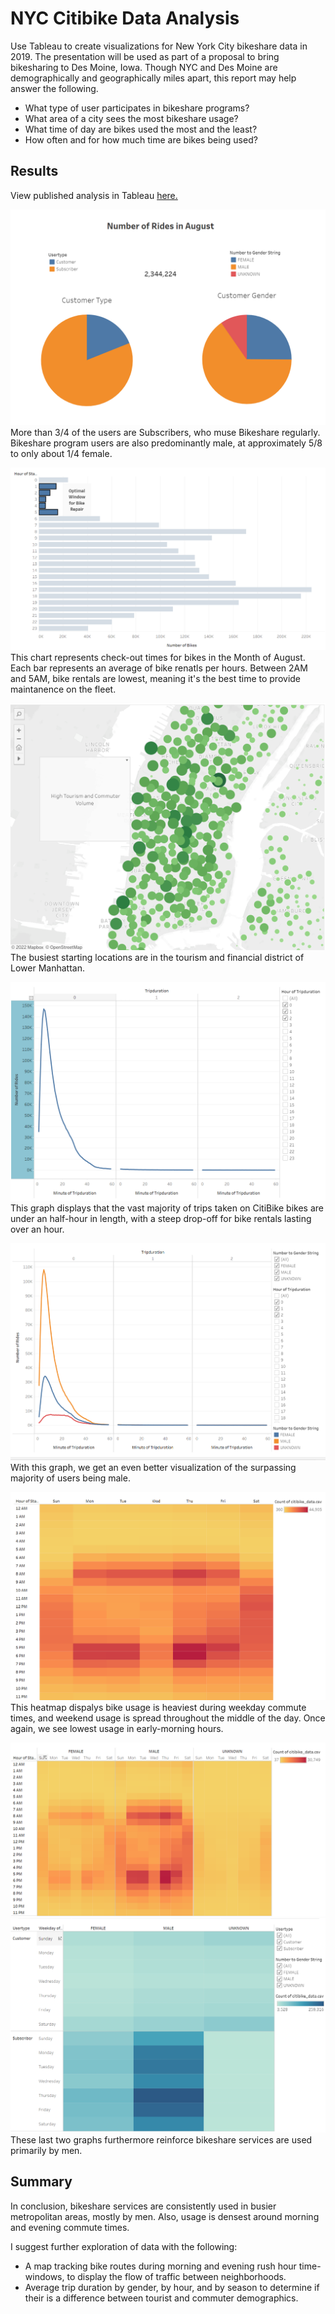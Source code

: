 # NYC Citibike Data Analysis
Use Tableau to create visualizations for New York City bikeshare data in 2019. The presentation will be used as part of a proposal to bring bikesharing to Des Moine, Iowa. Though NYC and Des Moine are demographically and geographically miles apart, this report may help answer the following.

- What type of user participates in bikeshare programs?
- What area of a city sees the most bikeshare usage?
- What time of day are bikes used the most and the least?
- How often and for how much time are bikes being used?

## Results
View published analysis in Tableau [here.](https://public.tableau.com/views/NYC_Citibike_Challenge_16487775826580/NYC_Citibike_Analysis?:language=en-US&:display_count=n&:origin=viz_share_link)

![customer-description](https://github.com/nedflowers/bikesharing/blob/main/images/customer-description.png)
More than 3/4 of the users are Subscribers, who muse Bikeshare regularly. Bikeshare program users are also predominantly male, at approximately 5/8 to only about 1/4 female.

![peak-hours](https://github.com/nedflowers/bikesharing/blob/main/images/peak-hours.png)
This chart represents check-out times for bikes in the Month of August. Each bar represents an average of bike renatls per hours. Between 2AM and 5AM, bike rentals are lowest, meaning it's the best time to provide maintanence on the fleet.

![start-loc](https://github.com/nedflowers/bikesharing/blob/main/images/start-loc.png)
The busiest starting locations are in the tourism and financial district of Lower Manhattan.

![checkout-times](https://github.com/nedflowers/bikesharing/blob/main/images/checkout-times.png)
This graph displays that the vast majority of trips taken on CitiBike bikes are under an half-hour in length, with a steep drop-off for bike rentals lasting over an hour. 

![checkout-gender](https://github.com/nedflowers/bikesharing/blob/main/images/checkout-gender.png)
With this graph, we get an even better visualization of the surpassing majority of users being male. 

![trips-by-weekday](https://github.com/nedflowers/bikesharing/blob/main/images/trips-by-weekday.png)
This heatmap dispalys bike usage is heaviest during weekday commute times, and weekend usage is spread throughout the middle of the day. Once again, we see lowest usage in early-morning hours.

![weekday-per-gender](https://github.com/nedflowers/bikesharing/blob/main/images/weekday-per-gender.png)
![gender-per-week](https://github.com/nedflowers/bikesharing/blob/main/images/gender-per-week.png)
These last two graphs furthermore reinforce bikeshare services are used primarily by men.

## Summary
In conclusion, bikeshare services are consistently used in busier metropolitan areas, mostly by men. Also, usage is densest around morning and evening commute times. 

I suggest further exploration of data with the following:

- A map tracking bike routes during morning and evening rush hour time-windows, to display the flow of traffic between neighborhoods.
- Average trip duration by gender, by hour, and by season to determine if their is a difference between tourist and commuter demographics.
